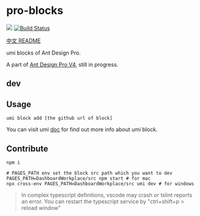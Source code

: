 # pro-blocks

![](https://badgen.net/badge/icon/Ant%20Design?icon=https://gw.alipayobjects.com/zos/antfincdn/Pp4WPgVDB3/KDpgvguMpGfqaHPjicRK.svg&label) [![Build Status](https://dev.azure.com/chenshuai2144/pro-blocks/_apis/build/status/ant-design.pro-blocks?branchName=master)](https://dev.azure.com/chenshuai2144/pro-blocks/_build/latest?definitionId=3&branchName=master)

[中文 README](./README.zh-CN.md)

umi blocks of Ant Design Pro.

A part of [Ant Design Pro V4](https://github.com/ant-design/ant-design-pro/issues/3143), still in progress.

## dev

## Usage

```shell
umi block add [the github url of block]
```

You can visit umi [doc](https://umijs.org/guide/block.html) for find out more info about umi block.

## Contribute

```shell
npm i

# PAGES_PATH env set the block src path which you want to dev
PAGES_PATH=DashboardWorkplace/src npm start # for mac
npx cross-env PAGES_PATH=DashboardWorkplace/src umi dev # for windows
```

> In complex typescript definitions, vscode may crash or tslint reports an error. You can restart the typescript service by "ctrl+shift+p > reload window"
